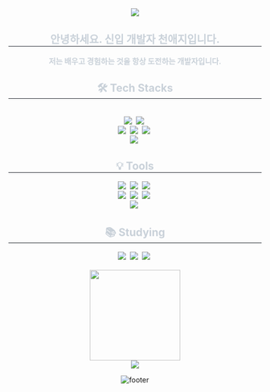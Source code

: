 <div align= "center">
    <img src="https://capsule-render.vercel.app/api?type=waving&color=0:a3baff,100:febef0&height=180&text=Hello%20I'm%20CheonAeji&animation=fadeIn&fontColor=ffffff&fontSize=60" />
    </div>
    <div align= "center"> 
    <h2 style="border-bottom: 1px solid #21262d; color: #c9d1d9;"> 안녕하세요. 신입 개발자 천애지입니다. </h2>  
    <div style="font-weight: 700; font-size: 15px; text-align: center; color: #c9d1d9;"> 저는 배우고 경험하는 것을 항상 도전하는 개발자입니다. </div> 
    </div>
    <div align= "center">
    <h2 style="border-bottom: 1px solid #21262d; color: #c9d1d9;"> 🛠️ Tech Stacks </h2> <br> 
    <div align="center">
  <img src="https://img.shields.io/badge/HTML-pink?style=for-the-badge&logo=html5&logoColor=white" />&nbsp
  <img src="https://img.shields.io/badge/CSS3-blue?&style=for-the-badge&logo=css3&logoColor=white" />&nbsp
</div>
<div align="center">
  <img src="https://img.shields.io/badge/C-yellow?style=for-the-badge&logo=c&logoColor=white" />&nbsp
  <img src="https://img.shields.io/badge/C%2B%2B-00599C?style=for-the-badge&logo=c%2B%2B&logoColor=white" />&nbsp
  <img src="https://img.shields.io/badge/C%23-239120?style=for-the-badge&logo=c-sharp&logoColor=white" />&nbsp
</div>
<div align="center">
  <img src="https://img.shields.io/badge/Java-ED8B00?style=for-the-badge&logo=openjdk&logoColor=white" />&nbsp
</div>
    </div>  
    <div align= "center"> 
    <h2 style="border-bottom: 1px solid #21262d; color: #c9d1d9;"> 💡 Tools </h2> 
      <div align="center">
  <img src="https://img.shields.io/badge/git-F05033.svg?style=for-the-badge&logo=git&logoColor=white" />&nbsp
  <img src="https://img.shields.io/badge/github-181717.svg?style=for-the-badge&logo=github&logoColor=white" />&nbsp
  <img src="https://img.shields.io/badge/Unity-100000?style=for-the-badge&logo=unity&logoColor=white" />&nbsp
</div>

<div align="center">
  <img src="https://img.shields.io/badge/adobe%20photoshop-08253c.svg?style=for-the-badge&logo=adobe%20photoshop&logoColor=37abff" />&nbsp
  <img src="https://img.shields.io/badge/figma-F24E1E.svg?style=for-the-badge&logo=figma&logoColor=white" />&nbsp
  <img src="https://img.shields.io/badge/unrealengine-%23313131.svg?style=for-the-badge&logo=unrealengine&logoColor=white" />&nbsp
</div>

<div align="center">
  <img src="https://img.shields.io/badge/VSCode-2C2C32.svg?style=for-the-badge&logo=visual-studio-code&logoColor=22ABF3" />&nbsp
</div>
    </div>
    
  <div align= "center"> 
    <h2 style="border-bottom: 1px solid #21262d; color: #c9d1d9;"> 📚 Studying </h2> 
     <div align="center">
  <img src="https://img.shields.io/badge/JavaScript-F7DF1E?style=for-the-badge&logo=JavaScript&logoColor=white" />&nbsp
  <img src="https://img.shields.io/badge/React-20232A?style=for-the-badge&logo=react&logoColor=61DAFB" />&nbsp
  <img src="https://img.shields.io/badge/Vue.js-35495E?style=for-the-badge&logo=vue.js&logoColor=4FC08D" />&nbsp
</div>
      
<br>
<a><img align="center" style="height:180px" src="https://github-readme-stats.vercel.app/api/top-langs/?username=AejiCheon&layout=compact&hide_border=true&bg_color=30,91eae4,86A8E7&title_color=fff&text_color=fff" /></a> 
<br>
<picture>
  <source
    srcset="https://github-readme-stats.vercel.app/api?username=AejiCheon&show_icons=true&theme=radical"
    media="(prefers-color-scheme: dark)"
  />
  <source
    srcset="https://github-readme-stats.vercel.app/api?username=AejiCheon&show_icons=true"
    media="(prefers-color-scheme: light), (prefers-color-scheme: no-preference)"
  />
  <img src="https://github-readme-stats.vercel.app/api?username=AejiCheon&show_icons=true&theme=radical" />
</picture>
    
![footer](https://capsule-render.vercel.app/api?section=footer&type=waving&color=F6CEF5)
